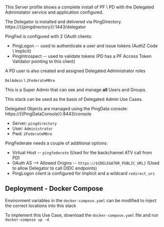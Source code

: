 This Server profile shows a complete install of PF \ PD with the Delegated Administator service and application configured.

The Delegator is installed and delivered via PingDirectory.  
https://{{pingdirectory}}:1443/delegator

PingFed is configured with 2 OAuth clients:
* PingLogon -- used to authenticate a user and issue tokens (AuthZ Code \ Implicit)
* PingIntrospect -- used to validate tokens (PD has a PF Access Token Validator pointing to this client)

A PD user is also created and assigned Delegated Administrator roles

`DelAdmin` \ `2FederateM0re`

This is a Super Admin that can see and manage **all** Users and Groups.

This stack can be used as the basis of Delegated Admin Use Cases.

Delegated Objects are managed using the PingData console:
https://{{PingDataConsole}}:8443/console

* Server: `pingdirectory`
* User: `Administrator`
* Pwd: `2FederateM0re`

PingFederate needs a couple of additional options:

* Virtual Host -- `pingfederate`  (Used for the backchannel ATV call from PD)
* OAuth AS --> Allowed Origins -- `https://${DELEGATOR_PUBLIC_URL}`  (Used to allow Delegator to call OIDC endpoints)
* PingLogon client is configured for Implicit and a wildcard `redirect_uri`

## Deployment - Docker Compose
Environment variables in the `docker-compose.yaml` can be modified to inject the correct locations into this stack

To implement this Use Case, download the `docker-compose.yaml` file and run `docker-compose up -d`
